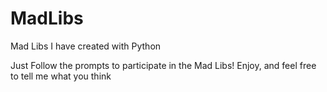 # MadLibs
Mad Libs I have created with Python

Just Follow the prompts to participate in the Mad Libs! Enjoy, and feel free to tell me what you think
